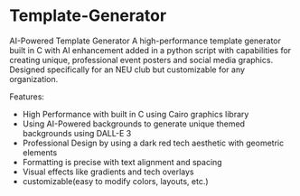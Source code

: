 # Template-Generator
AI-Powered Template Generator
A high-performance template generator built in C with AI enhancement added in a python script with capabilities for creating unique, professional event posters and social media graphics. Designed specifically for an NEU club but customizable for any organization.

Features:
- High Performance with built in C using Cairo graphics library
-  Using AI-Powered backgrounds to generate unique themed backgrounds using DALL-E 3
- Professional Design by using a dark red tech aesthetic with geometric elements
- Formatting is precise with text alignment and spacing
- Visual effects like gradients and tech overlays
- customizable(easy to modify colors, layouts, etc.)

